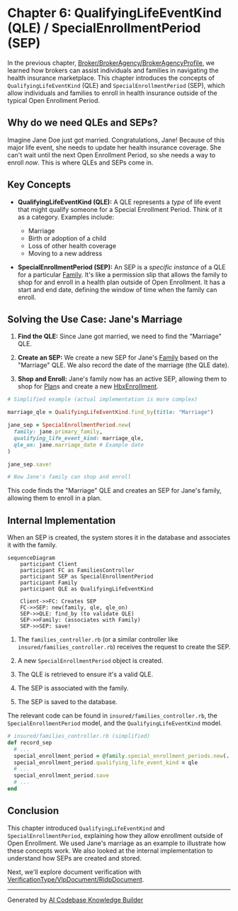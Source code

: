 # Chapter 6: QualifyingLifeEventKind (QLE) / SpecialEnrollmentPeriod (SEP)

In the previous chapter, [Broker/BrokerAgency/BrokerAgencyProfile](05_broker_brokeragency_brokeragencyprofile_.md), we learned how brokers can assist individuals and families in navigating the health insurance marketplace.  This chapter introduces the concepts of `QualifyingLifeEventKind` (QLE) and `SpecialEnrollmentPeriod` (SEP), which allow individuals and families to enroll in health insurance outside of the typical Open Enrollment Period.

## Why do we need QLEs and SEPs?

Imagine Jane Doe just got married.  Congratulations, Jane!  Because of this major life event, she needs to update her health insurance coverage.  She can't wait until the next Open Enrollment Period, so she needs a way to enroll *now*.  This is where QLEs and SEPs come in.

## Key Concepts

* **QualifyingLifeEventKind (QLE):**  A QLE represents a *type* of life event that might qualify someone for a Special Enrollment Period.  Think of it as a category.  Examples include:
    * Marriage
    * Birth or adoption of a child
    * Loss of other health coverage
    * Moving to a new address

* **SpecialEnrollmentPeriod (SEP):** An SEP is a *specific instance* of a QLE for a particular [Family](01_person_family_familymember_.md).  It's like a permission slip that allows the family to shop for and enroll in a health plan outside of Open Enrollment.  It has a start and end date, defining the window of time when the family can enroll.

## Solving the Use Case: Jane's Marriage

1. **Find the QLE:**  Since Jane got married, we need to find the "Marriage" QLE.

2. **Create an SEP:** We create a new SEP for Jane's [Family](01_person_family_familymember_.md) based on the "Marriage" QLE.  We also record the date of the marriage (the QLE date).

3. **Shop and Enroll:** Jane's family now has an active SEP, allowing them to shop for [Plan](02_plan_.md)s and create a new [HbxEnrollment](04_hbxenrollment_.md).

```ruby
# Simplified example (actual implementation is more complex)

marriage_qle = QualifyingLifeEventKind.find_by(title: "Marriage")

jane_sep = SpecialEnrollmentPeriod.new(
  family: jane.primary_family,
  qualifying_life_event_kind: marriage_qle,
  qle_on: jane.marriage_date # Example date
)

jane_sep.save!

# Now Jane's family can shop and enroll
```

This code finds the "Marriage" QLE and creates an SEP for Jane's family, allowing them to enroll in a plan.

## Internal Implementation

When an SEP is created, the system stores it in the database and associates it with the family.

```mermaid
sequenceDiagram
    participant Client
    participant FC as FamiliesController
    participant SEP as SpecialEnrollmentPeriod
    participant Family
    participant QLE as QualifyingLifeEventKind

    Client->>FC: Creates SEP
    FC->>SEP: new(family, qle, qle_on)
    SEP->>QLE: find_by (to validate QLE)
    SEP->>Family: (associates with Family)
    SEP->>SEP: save!
```

1. The `families_controller.rb` (or a similar controller like `insured/families_controller.rb`) receives the request to create the SEP.

2. A new `SpecialEnrollmentPeriod` object is created.

3. The QLE is retrieved to ensure it's a valid QLE.

4. The SEP is associated with the family.

5. The SEP is saved to the database.

The relevant code can be found in `insured/families_controller.rb`, the `SpecialEnrollmentPeriod` model, and the `QualifyingLifeEventKind` model.

```ruby
# insured/families_controller.rb (simplified)
def record_sep
  # ...
  special_enrollment_period = @family.special_enrollment_periods.new(...)
  special_enrollment_period.qualifying_life_event_kind = qle
  # ...
  special_enrollment_period.save
  # ...
end
```

## Conclusion

This chapter introduced `QualifyingLifeEventKind` and `SpecialEnrollmentPeriod`, explaining how they allow enrollment outside of Open Enrollment.  We used Jane's marriage as an example to illustrate how these concepts work. We also looked at the internal implementation to understand how SEPs are created and stored.

Next, we'll explore document verification with [VerificationType/VlpDocument/RidpDocument](07_verificationtype_vlpdocument_ridpdocument_.md).


---

Generated by [AI Codebase Knowledge Builder](https://github.com/The-Pocket/Tutorial-Codebase-Knowledge)